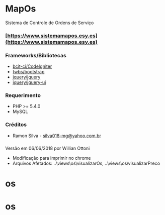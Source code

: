 # MapOs 
Sistema de Controle de Ordens de Serviço
### [https://www.sistemamapos.esy.es](https://www.sistemamapos.esy.es)


### Frameworks/Bibliotecas
* [bcit-ci/CodeIgniter](https://github.com/bcit-ci/CodeIgniter)
* [twbs/bootstrap](https://github.com/twbs/bootstrap) 
* [jquery/jquery](https://github.com/jquery/jquery) 
* [jquery/jquery-ui](https://github.com/jquery/jquery-ui) 

### Requerimento
* PHP >= 5.4.0
* MySQL

### Créditos
* Ramon Silva - silva018-mg@yahoo.com.br

###
Versão em 06/06/2018 por Willian Ottoni
- Modificação para imprimir no chrome
- Arquivos Afetados: ..\views\os\visualizarOs, ..\views\os\visualizarPreco
# os
# os
